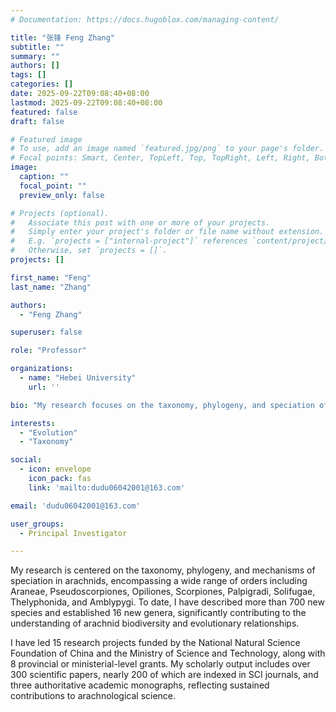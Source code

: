 ```yaml
---
# Documentation: https://docs.hugoblox.com/managing-content/

title: "张锋 Feng Zhang"
subtitle: ""
summary: ""
authors: []
tags: []
categories: []
date: 2025-09-22T09:08:40+08:00
lastmod: 2025-09-22T09:08:40+08:00
featured: false
draft: false

# Featured image
# To use, add an image named `featured.jpg/png` to your page's folder.
# Focal points: Smart, Center, TopLeft, Top, TopRight, Left, Right, BottomLeft, Bottom, BottomRight.
image:
  caption: ""
  focal_point: ""
  preview_only: false

# Projects (optional).
#   Associate this post with one or more of your projects.
#   Simply enter your project's folder or file name without extension.
#   E.g. `projects = ["internal-project"]` references `content/project/deep-learning/index.md`.
#   Otherwise, set `projects = []`.
projects: []

first_name: "Feng"
last_name: "Zhang"

authors:
  - "Feng Zhang"

superuser: false

role: "Professor"

organizations:
  - name: "Hebei University"
    url: ''

bio: "My research focuses on the taxonomy, phylogeny, and speciation of arachnids."

interests:
  - "Evolution"
  - "Taxonomy"

social:
  - icon: envelope
    icon_pack: fas
    link: 'mailto:dudu06042001@163.com'

email: 'dudu06042001@163.com'

user_groups:
  - Principal Investigator

---
```


My research is centered on the taxonomy, phylogeny, and mechanisms of speciation in arachnids, encompassing a wide range of orders including Araneae, Pseudoscorpiones, Opiliones, Scorpiones, Palpigradi, Solifugae, Thelyphonida, and Amblypygi. To date, I have described more than 700 new species and established 16 new genera, significantly contributing to the understanding of arachnid biodiversity and evolutionary relationships.

I have led 15 research projects funded by the National Natural Science Foundation of China and the Ministry of Science and Technology, along with 8 provincial or ministerial-level grants. My scholarly output includes over 300 scientific papers, nearly 200 of which are indexed in SCI journals, and three authoritative academic monographs, reflecting sustained contributions to arachnological science.